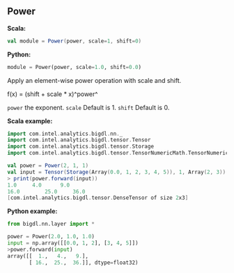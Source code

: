 ## Power ##

**Scala:**
```scala
val module = Power(power, scale=1, shift=0)
```
**Python:**
```python
module = Power(power, scale=1.0, shift=0.0)
```

 Apply an element-wise power operation with scale and shift.
 
 f(x) = (shift + scale * x)^power^
 
 `power` the exponent.
 `scale` Default is 1.
 `shift` Default is 0.

**Scala example:**
```scala
import com.intel.analytics.bigdl.nn._
import com.intel.analytics.bigdl.tensor.Tensor
import com.intel.analytics.bigdl.tensor.Storage
import com.intel.analytics.bigdl.tensor.TensorNumericMath.TensorNumeric.NumericFloat

val power = Power(2, 1, 1)
val input = Tensor(Storage(Array(0.0, 1, 2, 3, 4, 5)), 1, Array(2, 3))
> print(power.forward(input))
1.0	    4.0	     9.0	
16.0	    25.0     36.0	
[com.intel.analytics.bigdl.tensor.DenseTensor of size 2x3]
```

**Python example:**
```python
from bigdl.nn.layer import *

power = Power(2.0, 1.0, 1.0)
input = np.array([[0.0, 1, 2], [3, 4, 5]])
>power.forward(input)
array([[  1.,   4.,   9.],
       [ 16.,  25.,  36.]], dtype=float32)

```